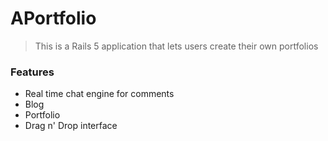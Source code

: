 # APortfolio

> This is a Rails 5 application that lets users create their own portfolios

### Features

- Real time chat engine for comments
- Blog
- Portfolio
- Drag n' Drop interface